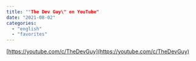 ```yaml
---
title: ""The Dev Guy\" on YouTube"
date: "2021-08-02"
categories: 
  - "english"
  - "favorites"
---
```


[https://youtube.com/c/TheDevGuy](https://youtube.com/c/TheDevGuy)
